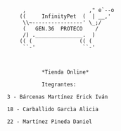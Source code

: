  




						     ,                    ," e`--o
						    ((     InfinityPet  (  | __,'
						     \\~----------------' \_;/
						     (   GEN.36  PROTECO    /
						     /) ._______________.  )
						    (( (               (( (
						     ``-'               ``-'



						     	   *Tienda Online*

						    	   Itegrantes:

						3 - Bárcenas Martínez Erick Iván

						18 - Carballido Garcìa Alicia

						22 - Martínez Pineda Daniel




